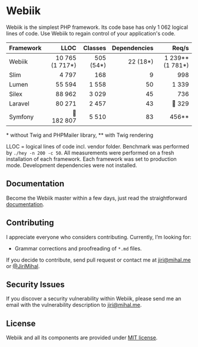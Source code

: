Webiik
======
Webiik is the simplest PHP framework. Its code base has only 1 062 logical lines of code. Use&nbsp;Webiik to regain control of your application's code. 
 
| Framework | LLOC | Classes | Dependencies | Req/s |
| :-------- | ---: | ------: | -----------: | ----: |
| Webiik  | 10 765 (1 717*) | 505 (54*) | 22 (18*) | 1 239** (1 781*) |
| Slim | 4 797 | 168 | 9 | 998 |
| Lumen | 55 594 | 1 558 | 50 | 1 339 |
| Silex | 88 962 | 3 029 | 45 | 736 |
| Laravel | 80 271 | 2 457 | 43 | 🐌 329 |
| Symfony | 🤯 182 807 | 5 510 | 83 | 456** |

\* without Twig and PHPMailer library, \** with Twig rendering

LLOC = logical lines of code incl. vendor folder. Benchmark was performed by `./hey -n 200 -c 50`. All measurements were performed on a fresh installation of each framework. Each framework was set to production mode. Development dependencies were not installed. 

Documentation
-------------
Become the Webiik master within a few days, just read the straightforward [documentation][1].

Contributing
------------
I appreciate everyone who considers contributing. Currently, I’m looking for: 

*  Grammar corrections and proofreading of `*.md` files.

If you decide to contribute, send pull request or contact me at jiri@mihal.me or [@JiriMihal](https://twitter.com/jirimihal).

Security Issues
---------------
If you discover a security vulnerability within Webiik, please send me an email with the vulnerability description to jiri@mihal.me.

License
-------
Webiik and all its components are provided under [MIT license][2]. 

[1]: https://www.webiik.com
[2]: http://opensource.org/licenses/MIT